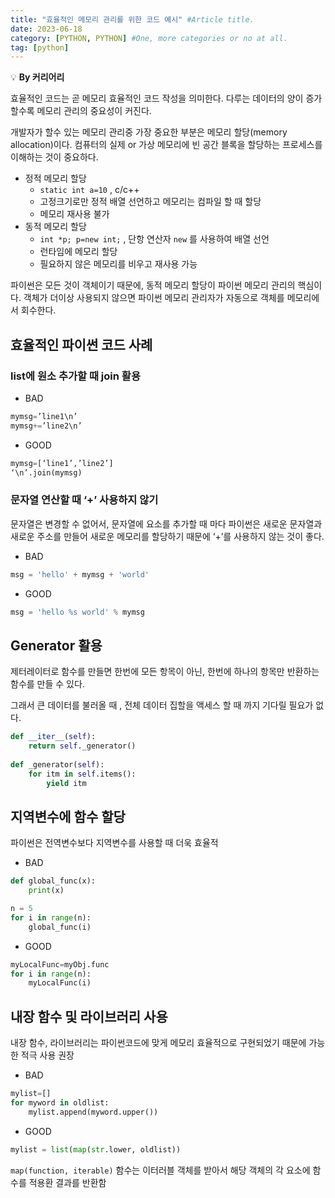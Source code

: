 ```yaml
---
title: "효율적인 메모리 관리를 위한 코드 예시" #Article title.
date: 2023-06-18
category: [PYTHON, PYTHON] #One, more categories or no at all.
tag: [python]
---
```



💡 __By 커리어리__



효율적인 코드는 곧 메모리 효율적인 코드 작성을 의미한다. 다루는 데이터의 양이 증가할수록 메모리 관리의 중요성이 커진다.

개발자가 할수 있는 메모리 관리중 가장 중요한 부분은 메모리 할당(memory allocation)이다. 컴퓨터의 실제 or 가상 메모리에 빈 공간 블록을 할당하는 프로세스를 이해하는 것이 중요하다.

- 정적 메모리 할당
    - `static int a=10` , c/c++
    - 고정크기로만 정적 배열 선언하고 메모리는 컴파일 할 때 할당
    - 메모리 재사용 불가
- 동적 메모리 할당
    - `int *p; p=new int;` , 단항 연산자 `new` 를 사용하여 배열 선언
    - 런타임에 메모리 할당
    - 필요하지 않은 메모리를 비우고 재사용 가능

파이썬은 모든 것이 객체이기 때문에, 동적 메모리 할당이 파이썬 메모리 관리의 핵심이다. 객체가 더이상 사용되지 않으면 파이썬 메모리 관리자가 자동으로 객체를 메모리에서 회수한다.

## 효율적인 파이썬 코드 사례

### list에 원소 추가할 때 join 활용

- BAD

```python
mymsg=’line1\n’
mymsg+=’line2\n’
```

- GOOD

```python
mymsg=[‘line1’,’line2’]
‘\n’.join(mymsg)
```

### 문자열 연산할 때 ‘+’ 사용하지 않기

문자열은 변경할 수 없어서, 문자열에 요소를 추가할 때 마다 파이썬은 새로운 문자열과 새로운 주소를 만들어 새로운 메모리를 할당하기 때문에 ‘+’를 사용하지 않는 것이 좋다.

- BAD

```python
msg = 'hello' + mymsg + 'world'
```

- GOOD

```python
msg = 'hello %s world' % mymsg
```

## Generator 활용

제터레이터로 함수를 만들면 한번에 모든 항목이 아닌, 한번에 하나의 항목만 반환하는 함수를 만들 수 있다.

그래서 큰 데이터를 불러올 때 , 전체 데이터 집할을 액세스 할 때 까지 기다릴 필요가 없다.

```python
def __iter__(self):
    return self._generator()
    
def _generator(self):
    for itm in self.items():
        yield itm
```

## 지역변수에 함수 할당

파이썬은 전역변수보다 지역변수를 사용할 때 더욱 효율적

- BAD

```python
def global_func(x):
    print(x)

n = 5
for i in range(n):
    global_func(i)
```

- GOOD

```python
myLocalFunc=myObj.func
for i in range(n):
    myLocalFunc(i)
```

## 내장 함수 및 라이브러리 사용

내장 함수, 라이브러리는 파이썬코드에 맞게 메모리 효율적으로 구현되었기 때문에 가능한 적극 사용 권장

- BAD

```python
mylist=[]
for myword in oldlist:
    mylist.append(myword.upper())
```

- GOOD

```python
mylist = list(map(str.lower, oldlist))
```

`map(function, iterable)` 함수는 이터러블 객체를 받아서 해당 객체의 각 요소에 함수를 적용환 결과를 반환함